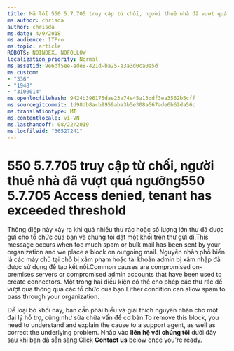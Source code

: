 ```yaml
---
title: Mã lỗi 550 5.7.705 truy cập từ chối, người thuê nhà đã vượt quá ngưỡng
ms.author: chrisda
author: chrisda
ms.date: 4/9/2018
ms.audience: ITPro
ms.topic: article
ROBOTS: NOINDEX, NOFOLLOW
localization_priority: Normal
ms.assetid: 9e6df5ee-ede8-421d-ba25-a3a3d0ca0a5d
ms.custom:
- "336"
- "1948"
- "3100014"
ms.openlocfilehash: 9424b396175dae23a74e45a13ddf3ea3562b5cff
ms.sourcegitcommit: 1d98db8acb9959aba3b5e308a567ade6b62da56c
ms.translationtype: MT
ms.contentlocale: vi-VN
ms.lasthandoff: 08/22/2019
ms.locfileid: "36527241"
---
```

# <a name="550-57705-access-denied-tenant-has-exceeded-threshold"></a><span data-ttu-id="1e11e-102">550 5.7.705 truy cập từ chối, người thuê nhà đã vượt quá ngưỡng</span><span class="sxs-lookup"><span data-stu-id="1e11e-102">550 5.7.705 Access denied, tenant has exceeded threshold</span></span>

<span data-ttu-id="1e11e-103">Thông điệp này xảy ra khi quá nhiều thư rác hoặc số lượng lớn thư đã được gửi cho tổ chức của bạn và chúng tôi đặt một khối trên thư gửi đi.</span><span class="sxs-lookup"><span data-stu-id="1e11e-103">This message occurs when too much spam or bulk mail has been sent by your organization and we place a block on outgoing mail.</span></span>
<span data-ttu-id="1e11e-104">Nguyên nhân phổ biến là các máy chủ tại chỗ bị xâm phạm hoặc tài khoản admin bị xâm nhập đã được sử dụng để tạo kết nối.</span><span class="sxs-lookup"><span data-stu-id="1e11e-104">Common causes are compromised on-premises servers or compromised admin accounts that have been used to create connectors.</span></span> <span data-ttu-id="1e11e-105">Một trong hai điều kiện có thể cho phép các thư rác để vượt qua thông qua các tổ chức của bạn.</span><span class="sxs-lookup"><span data-stu-id="1e11e-105">Either condition can allow spam to pass through your organization.</span></span>

<span data-ttu-id="1e11e-106">Để loại bỏ khối này, bạn cần phải hiểu và giải thích nguyên nhân cho một đại lý hỗ trợ, cũng như sửa chữa vấn đề cơ bản.</span><span class="sxs-lookup"><span data-stu-id="1e11e-106">To remove this block, you need to understand and explain the cause to a support agent, as well as correct the underlying problem.</span></span>
<span data-ttu-id="1e11e-107">Nhấp vào **liên hệ với chúng tôi** dưới đây sau khi bạn đã sẵn sàng.</span><span class="sxs-lookup"><span data-stu-id="1e11e-107">Click **Contact us** below once you're ready.</span></span>
